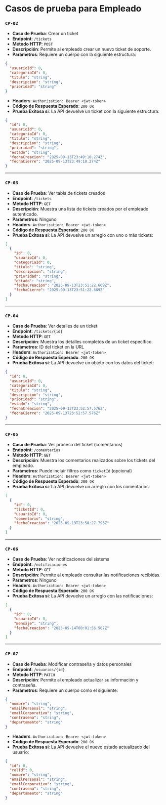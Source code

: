 # Casos de prueba para Empleado

### `CP-02`

- **Caso de Prueba**: Crear un ticket
- **Endpoint**: `/tickets`
- **Método HTTP**: `POST`
- **Descripción**: Permite al empleado crear un nuevo ticket de soporte.
- **Parámetros**: Requiere un cuerpo con la siguiente estructura:

```json
{
  "usuarioId": 0,
  "categoriaId": 0,
  "titulo": "string",
  "descripcion": "string",
  "prioridad": "string"
}
```

- **Headers**: `Authorization: Bearer <jwt-token>`
- **Código de Respuesta Esperado**: `200 OK`
- **Prueba Exitosa si**: La API devuelve un ticket con la siguiente estructura:

```json
{
  "id": 0,
  "usuarioId": 0,
  "categoriaId": 0,
  "titulo": "string",
  "descripcion": "string",
  "prioridad": "string",
  "estado": "string",
  "fechaCreacion": "2025-09-13T23:49:10.274Z",
  "fechaCierre": "2025-09-13T23:49:10.274Z"
}
```

---

### `CP-03`

- **Caso de Prueba**: Ver tabla de tickets creados
- **Endpoint**: `/tickets`
- **Método HTTP**: `GET`
- **Descripción**: Muestra una lista de tickets creados por el empleado autenticado.
- **Parámetros**: Ninguno
- **Headers**: `Authorization: Bearer <jwt-token>`
- **Código de Respuesta Esperado**: `200 OK`
- **Prueba Exitosa si**: La API devuelve un arreglo con uno o más tickets:

```json
[
  {
    "id": 0,
    "usuarioId": 0,
    "categoriaId": 0,
    "titulo": "string",
    "descripcion": "string",
    "prioridad": "string",
    "estado": "string",
    "fechaCreacion": "2025-09-13T23:51:22.669Z",
    "fechaCierre": "2025-09-13T23:51:22.669Z"
  }
]
```

---

### `CP-04`

- **Caso de Prueba**: Ver detalles de un ticket
- **Endpoint**: `/tickets/{id}`
- **Método HTTP**: `GET`
- **Descripción**: Muestra los detalles completos de un ticket específico.
- **Parámetros**: ID del ticket en la URL
- **Headers**: `Authorization: Bearer <jwt-token>`
- **Código de Respuesta Esperado**: `200 OK`
- **Prueba Exitosa si**: La API devuelve un objeto con los datos del ticket:

```json
{
  "id": 0,
  "usuarioId": 0,
  "categoriaId": 0,
  "titulo": "string",
  "descripcion": "string",
  "prioridad": "string",
  "estado": "string",
  "fechaCreacion": "2025-09-13T23:52:57.576Z",
  "fechaCierre": "2025-09-13T23:52:57.576Z"
}
```

---

### `CP-05`

- **Caso de Prueba**: Ver proceso del ticket (comentarios)
- **Endpoint**: `/comentarios`
- **Método HTTP**: `GET`
- **Descripción**: Muestra los comentarios realizados sobre los tickets del empleado.
- **Parámetros**: Puede incluir filtros como `ticketId` (opcional)
- **Headers**: `Authorization: Bearer <jwt-token>`
- **Código de Respuesta Esperado**: `200 OK`
- **Prueba Exitosa si**: La API devuelve un arreglo con los comentarios:

```json
[
  {
    "id": 0,
    "ticketId": 0,
    "usuarioId": 0,
    "comentario": "string",
    "fechaCreacion": "2025-09-13T23:58:27.793Z"
  }
]
```

---

### `CP-06`

- **Caso de Prueba**: Ver notificaciones del sistema
- **Endpoint**: `/notificaciones`
- **Método HTTP**: `GET`
- **Descripción**: Permite al empleado consultar las notificaciones recibidas.
- **Parámetros**: Ninguno
- **Headers**: `Authorization: Bearer <jwt-token>`
- **Código de Respuesta Esperado**: `200 OK`
- **Prueba Exitosa si**: La API devuelve un arreglo con las notificaciones:

```json
[
  {
    "id": 0,
    "usuarioId": 0,
    "mensaje": "string",
    "fechaCreacion": "2025-09-14T00:01:56.567Z"
  }
]
```

---

### `CP-07`

- **Caso de Prueba**: Modificar contraseña y datos personales
- **Endpoint**: `/usuarios/{id}`
- **Método HTTP**: `PATCH`
- **Descripción**: Permite al empleado actualizar su información y contraseña.
- **Parámetros**: Requiere un cuerpo como el siguiente:

```json
{
  "nombre": "string",
  "emailPersonal": "string",
  "emailCorporativo": "string",
  "contrasena": "string",
  "departamento": "string"
}
```

- **Headers**: `Authorization: Bearer <jwt-token>`
- **Código de Respuesta Esperado**: `200 OK`
- **Prueba Exitosa si**: La API devuelve el nuevo estado actualizado del usuario:

```json
{
  "id": 0,
  "rolId": 0,
  "nombre": "string",
  "emailPersonal": "string",
  "emailCorporativo": "string",
  "contrasena": "string",
  "departamento": "string"
}
```

